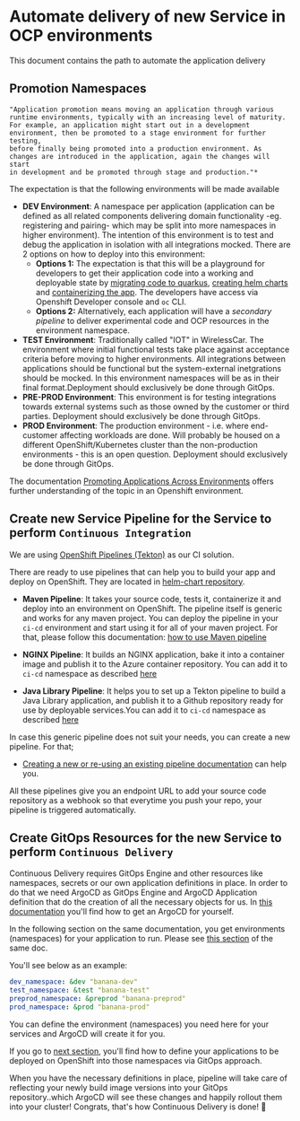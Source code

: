 # Automate delivery of new Service in OCP environments      

This document contains the path to automate the application delivery

## Promotion Namespaces 

    "Application promotion means moving an application through various runtime environments, typically with an increasing level of maturity. 
    For example, an application might start out in a development environment, then be promoted to a stage environment for further testing, 
    before finally being promoted into a production environment. As changes are introduced in the application, again the changes will start 
    in development and be promoted through stage and production."*
    

The expectation is that the following environments will be made available

* **DEV Environment**: A namespace per application (application can be defined as all related components delivering domain functionality -eg. registering and pairing- which may be split into more namespaces in higher environment). The intention of this environment is to test and debug the application in isolation with all integrations mocked. There are 2 options on how to deploy into this environment: 
  * **Options 1:** The expectation is that this will be a playground for developers to get their application code into a working and deployable state by [migrating code to quarkus](migrate-business-application-code-in-quarkus.md), [creating helm charts](helm-chart-for-app-ocp-deployment.md) and [containerizing the app](container-guidelines.md). The developers have access via Openshift Developer console and `oc` CLI.
  * **Options 2:** Alternatively, each application will have a *secondary pipeline* to deliver experimental code and OCP resources in the environment namespace. 
* **TEST Environment**: Traditionally called "IOT" in WirelessCar. The environment where initial functional tests take place against acceptance criteria before moving to higher environments. All integrations between applications should be functional but the system-external inetgrations should be mocked. In this environment namespaces will be as in their final format.Deployment should exclusively be done through GitOps.
* **PRE-PROD Environment**: This environment is for testing integrations towards external systems such as those owned by the customer or third parties. Deployment should exclusively be done through GitOps.
* **PROD Environment**: The production environment - i.e. where end-customer affecting workloads are done. Will probably be housed on a different OpenShift/Kubernetes cluster than the non-production environments - this is an open question. Deployment should exclusively be done through GitOps.

The documentation [Promoting Applications Across Environments](https://docs.openshift.com/online/pro/dev_guide/application_lifecycle/promoting_applications.html) offers further understanding of the topic in an Openshift environment.

## Create new Service Pipeline for the Service to perform `Continuous Integration`
We are using [OpenShift Pipelines (Tekton)](https://docs.openshift.com/container-platform/4.7/cicd/pipelines/creating-applications-with-cicd-pipelines.html) as our CI solution. 

There are ready to use pipelines that can help you to build your app and deploy on OpenShift. They are located in [helm-chart repository](https://github.com/cariad-cloud/residency-helm-charts/tree/main/residency-maven-pipeline#using-this-pipeline).

* **Maven Pipeline**: It takes your source code, tests it, containerize it and deploy into an environment on OpenShift. The pipeline itself is generic and works for any maven project. You can deploy the pipeline in your `ci-cd` environment and start using it for all of your maven project. For that, please follow this documentation: [how to use Maven pipeline](https://github.com/cariad-cloud/residency-helm-charts/tree/main/residency-maven-pipeline#using-this-pipeline) 

* **NGINX Pipeline**: It builds an NGINX application, bake it into a container image and publish it to the Azure container repository. You can add it to `ci-cd` namespace as described [here](https://github.com/cariad-cloud/residency-helm-charts/tree/main/residency-nginx-pipeline#using-this-pipeline)

* **Java Library Pipeline**: It helps you to set up a Tekton pipeline to build a Java Library application, and publish it to a Github repository ready for use by deployable services.You can add it to `ci-cd` namespace as described [here](https://github.com/cariad-cloud/residency-helm-charts/tree/main/residency-java-library-pipeline#using-this-pipeline)


In case this generic pipeline does not suit your needs, you can create a new pipeline. For that; 
* [Creating a new or re-using an existing pipeline documentation](https://github.com/cariad-cloud/residency-docs/blob/main/how-to-docs/create-new-cicd-pipeline.md)  can help you. 

All these pipelines give you an endpoint URL to add your source code repository as a webhook so that everytime you push your repo, your pipeline is triggered automatically.
## Create GitOps Resources for the new Service to perform `Continuous Delivery`
Continuous Delivery requires GitOps Engine and other resources like namespaces, secrets or our own application definitions in place. In order to do that we need ArgoCD as GitOps Engine and ArgoCD Application definition that do the creation of all the necessary objects for us.
In [this documentation](https://github.com/cariad-cloud/residency-docs/blob/main/how-to-docs/setup-gitops-service.md#setting-up-gitops-with-argocd-for-serviceteam) you'll find how to get an ArgoCD for yourself.

In the following section on the same documentation, you get environments (namespaces) for your application to run. Please see [this section](https://github.com/cariad-cloud/residency-docs/blob/main/how-to-docs/setup-gitops-service.md#6-set-up-gitops-repository-contents) of the same doc. 

You'll see below as an example:

```yaml
dev_namespace: &dev "banana-dev"
test_namespace: &test "banana-test"
preprod_namespace: &preprod "banana-preprod"
prod_namespace: &prod "banana-prod"
```

You can define the environment (namespaces) you need here for your services and ArgoCD will create it for you.

If you go to [next section](https://github.com/cariad-cloud/residency-docs/blob/main/how-to-docs/setup-gitops-service.md#9-adding-an-application-deployment), you'll find how to define your applications to be deployed on OpenShift into those namespaces via GitOps approach.

When you have the necessary definitions in place, pipeline will take care of reflecting your newly build image versions into your GitOps repository..which ArgoCD will see these changes and happily rollout them into your cluster! Congrats, that's how Continuous Delivery is done! 🎉
